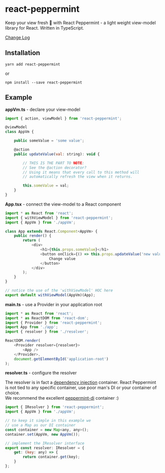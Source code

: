 # react-peppermint

Keep your view fresh 🌿 with React Peppermint - a light weight view-model library for React. Written in TypeScript.

[Change Log](https://github.com/alonrbar/react-peppermint/blob/master/CHANGELOG.md)

## Installation

```shell
yarn add react-peppermint
```

or

```shell
npm install --save react-peppermint
```

## Example

**appVm.ts** - declare your view-model

```javascript
import { action, viewModel } from 'react-peppermint';

@viewModel
class AppVm {

    public someValue = 'some value';

    @action
    public updateValue(val: string): void {

        // THIS IS THE PART TO NOTE:
        // See the @action decorator?
        // Using it means that every call to this method will
        // automatically refresh the view when it returns.

        this.someValue = val;
    }
}
```

**App.tsx** - connect the view-model to a React component

```javascript
import * as React from 'react';
import { withViewModel } from 'react-peppermint';
import { AppVm } from './appVm';

class App extends React.Component<AppVm> {
    public render() {
        return (
            <div>
                <h1>{this.props.someValue}</h1>
                <button onClick={() => this.props.updateValue('new value')}>
                    Change value
                </button>
            </div>
        );
    }
}

// notice the use of the 'withViewModel' HOC here
export default withViewModel(AppVm)(App);
```

**main.ts** - use a Provider in your application root

```javascript
import * as React from 'react';
import * as ReactDOM from 'react-dom';
import { Provider } from 'react-peppermint';
import App from './app';
import { resolver } from './resolver';

ReactDOM.render(
    <Provider resolver={resolver}>
        <App />
    </Provider>,
    document.getElementById('application-root')
);
```

**resolver.ts** - configure the resolver

The resolver is in fact a [dependency injection](https://en.wikipedia.org/wiki/Dependency_injection) container.
React Peppermint is not tied to any specific container, use poor man's DI or your container of choice.  
We recommend the excellent [peppermint-di](https://github.com/alonrbar/peppermint-di) container :)

```javascript
import { IResolver } from 'react-peppermint';
import { AppVm } from './appVm';

// to keep it simple in this example we
// use a Map as our DI container
const container = new Map<any, any>();
container.set(AppVm, new AppVm());

// implement the IResolver interface
export const resolver: IResolver = {
    get: (key: any) => {
        return container.get(key);
    }
};
```